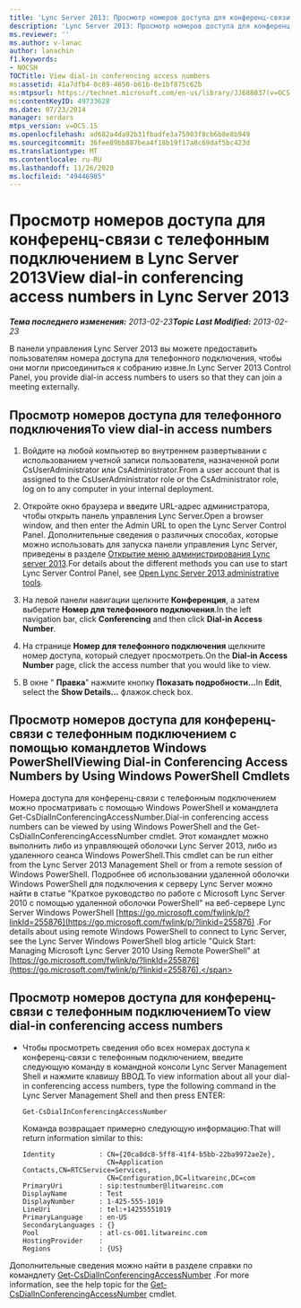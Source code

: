 ```yaml
---
title: 'Lync Server 2013: Просмотр номеров доступа для конференц-связи с телефонным подключением'
description: 'Lync Server 2013: Просмотр номеров доступа для конференц-связи с телефонным подключением.'
ms.reviewer: ''
ms.author: v-lanac
author: lanachin
f1.keywords:
- NOCSH
TOCTitle: View dial-in conferencing access numbers
ms:assetid: 41a7dfb4-0c89-4650-b61b-0e1bf875c62b
ms:mtpsurl: https://technet.microsoft.com/en-us/library/JJ688037(v=OCS.15)
ms:contentKeyID: 49733628
ms.date: 07/23/2014
manager: serdars
mtps_version: v=OCS.15
ms.openlocfilehash: ad682a4da92b31fbadfe3a75903f8cb6b8e8b949
ms.sourcegitcommit: 36fee89bb887bea4f18b19f17a8c69daf5bc423d
ms.translationtype: MT
ms.contentlocale: ru-RU
ms.lasthandoff: 11/26/2020
ms.locfileid: "49446985"
---
```

# <a name="view-dial-in-conferencing-access-numbers-in-lync-server-2013"></a><span data-ttu-id="82161-103">Просмотр номеров доступа для конференц-связи с телефонным подключением в Lync Server 2013</span><span class="sxs-lookup"><span data-stu-id="82161-103">View dial-in conferencing access numbers in Lync Server 2013</span></span>

<div data-xmlns="http://www.w3.org/1999/xhtml">

<div class="topic" data-xmlns="http://www.w3.org/1999/xhtml" data-msxsl="urn:schemas-microsoft-com:xslt" data-cs="https://msdn.microsoft.com/">

<div data-asp="https://msdn2.microsoft.com/asp">



</div>

<div id="mainSection">

<div id="mainBody"><span data-ttu-id="82161-104">

<span> </span></span><span class="sxs-lookup"><span data-stu-id="82161-104">

<span> </span></span></span>

<span data-ttu-id="82161-105">_**Тема последнего изменения:** 2013-02-23_</span><span class="sxs-lookup"><span data-stu-id="82161-105">_**Topic Last Modified:** 2013-02-23_</span></span>

<span data-ttu-id="82161-106">В панели управления Lync Server 2013 вы можете предоставить пользователям номера доступа для телефонного подключения, чтобы они могли присоединиться к собранию извне.</span><span class="sxs-lookup"><span data-stu-id="82161-106">In Lync Server 2013 Control Panel, you provide dial-in access numbers to users so that they can join a meeting externally.</span></span>

<div>

## <a name="to-view-dial-in-access-numbers"></a><span data-ttu-id="82161-107">Просмотр номеров доступа для телефонного подключения</span><span class="sxs-lookup"><span data-stu-id="82161-107">To view dial-in access numbers</span></span>

1.  <span data-ttu-id="82161-108">Войдите на любой компьютер во внутреннем развертывании с использованием учетной записи пользователя, назначенной роли CsUserAdministrator или CsAdministrator.</span><span class="sxs-lookup"><span data-stu-id="82161-108">From a user account that is assigned to the CsUserAdministrator role or the CsAdministrator role, log on to any computer in your internal deployment.</span></span>

2.  <span data-ttu-id="82161-109">Откройте окно браузера и введите URL-адрес администратора, чтобы открыть панель управления Lync Server.</span><span class="sxs-lookup"><span data-stu-id="82161-109">Open a browser window, and then enter the Admin URL to open the Lync Server Control Panel.</span></span> <span data-ttu-id="82161-110">Дополнительные сведения о различных способах, которые можно использовать для запуска панели управления Lync Server, приведены в разделе [Открытие меню администрирования Lync server 2013](lync-server-2013-open-lync-server-administrative-tools.md).</span><span class="sxs-lookup"><span data-stu-id="82161-110">For details about the different methods you can use to start Lync Server Control Panel, see [Open Lync Server 2013 administrative tools](lync-server-2013-open-lync-server-administrative-tools.md).</span></span>

3.  <span data-ttu-id="82161-111">На левой панели навигации щелкните **Конференция**, а затем выберите **Номер для телефонного подключения**.</span><span class="sxs-lookup"><span data-stu-id="82161-111">In the left navigation bar, click **Conferencing** and then click **Dial-in Access Number**.</span></span>

4.  <span data-ttu-id="82161-112">На странице **Номер для телефонного подключения** щелкните номер доступа, который следует просмотреть.</span><span class="sxs-lookup"><span data-stu-id="82161-112">On the **Dial-in Access Number** page, click the access number that you would like to view.</span></span>

5.  <span data-ttu-id="82161-113">В окне " **Правка**" нажмите кнопку **Показать подробности...**</span><span class="sxs-lookup"><span data-stu-id="82161-113">In **Edit**, select the **Show Details…**</span></span> <span data-ttu-id="82161-114">флажок.</span><span class="sxs-lookup"><span data-stu-id="82161-114">check box.</span></span>

</div>

<div>

## <a name="viewing-dial-in-conferencing-access-numbers-by-using-windows-powershell-cmdlets"></a><span data-ttu-id="82161-115">Просмотр номеров доступа для конференц-связи с телефонным подключением с помощью командлетов Windows PowerShell</span><span class="sxs-lookup"><span data-stu-id="82161-115">Viewing Dial-in Conferencing Access Numbers by Using Windows PowerShell Cmdlets</span></span>

<span data-ttu-id="82161-116">Номера доступа для конференц-связи с телефонным подключением можно просматривать с помощью Windows PowerShell и командлета Get-CsDialInConferencingAccessNumber.</span><span class="sxs-lookup"><span data-stu-id="82161-116">Dial-in conferencing access numbers can be viewed by using Windows PowerShell and the Get-CsDialInConferencingAccessNumber cmdlet.</span></span> <span data-ttu-id="82161-117">Этот командлет можно выполнить либо из управляющей оболочки Lync Server 2013, либо из удаленного сеанса Windows PowerShell.</span><span class="sxs-lookup"><span data-stu-id="82161-117">This cmdlet can be run either from the Lync Server 2013 Management Shell or from a remote session of Windows PowerShell.</span></span> <span data-ttu-id="82161-118">Подробнее об использовании удаленной оболочки Windows PowerShell для подключения к серверу Lync Server можно найти в статье "Краткое руководство по работе с Microsoft Lync Server 2010 с помощью удаленной оболочки PowerShell" на веб-сервере Lync Server Windows PowerShell [https://go.microsoft.com/fwlink/p/?linkId=255876](https://go.microsoft.com/fwlink/p/?linkid=255876) .</span><span class="sxs-lookup"><span data-stu-id="82161-118">For details about using remote Windows PowerShell to connect to Lync Server, see the Lync Server Windows PowerShell blog article "Quick Start: Managing Microsoft Lync Server 2010 Using Remote PowerShell" at [https://go.microsoft.com/fwlink/p/?linkId=255876](https://go.microsoft.com/fwlink/p/?linkid=255876).</span></span>

<div>

## <a name="to-view-dial-in-conferencing-access-numbers"></a><span data-ttu-id="82161-119">Просмотр номеров доступа для конференц-связи с телефонным подключением</span><span class="sxs-lookup"><span data-stu-id="82161-119">To view dial-in conferencing access numbers</span></span>

  - <span data-ttu-id="82161-120">Чтобы просмотреть сведения обо всех номерах доступа к конференц-связи с телефонным подключением, введите следующую команду в командной консоли Lync Server Management Shell и нажмите клавишу ВВОД.</span><span class="sxs-lookup"><span data-stu-id="82161-120">To view information about all your dial-in conferencing access numbers, type the following command in the Lync Server Management Shell and then press ENTER:</span></span>
    
        Get-CsDialInConferencingAccessNumber
    
    <span data-ttu-id="82161-121">Команда возвращает примерно следующую информацию:</span><span class="sxs-lookup"><span data-stu-id="82161-121">That will return information similar to this:</span></span>
    
        Identity           : CN={20ca8dc8-5ff8-41f4-b5bb-22ba9972ae2e},
                             CN=Application Contacts,CN=RTCService=Services,
                             CN=Configuration,DC=litwareinc,DC=com
        PrimaryUri         : sip:testnumber@litwareinc.com
        DisplayName        : Test
        DisplayNumber      : 1-425-555-1019
        LineUri            : tel:+14255551019
        PrimaryLanguage    : en-US
        SecondaryLanguages : {}
        Pool               : atl-cs-001.litwareinc.com
        HostingProvider    :
        Regions            : {US}

</div>

<span data-ttu-id="82161-122">Дополнительные сведения можно найти в разделе справки по командлету [Get-CsDialInConferencingAccessNumber](https://docs.microsoft.com/powershell/module/skype/Get-CsDialInConferencingAccessNumber) .</span><span class="sxs-lookup"><span data-stu-id="82161-122">For more information, see the help topic for the [Get-CsDialInConferencingAccessNumber](https://docs.microsoft.com/powershell/module/skype/Get-CsDialInConferencingAccessNumber) cmdlet.</span></span>

<span data-ttu-id="82161-123"></div>

</div>

<span> </span>

</div>

</div>

</span><span class="sxs-lookup"><span data-stu-id="82161-123"></div>

</div>

<span> </span>

</div>

</div>

</span></span></div>

